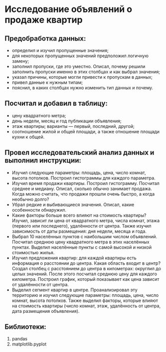 # Исследование объявлений о продаже квартир
## Предобработка данных:
- определил и изучил пропущенные значения;
- для некоторых пропущенных значений предположил логичную замену;
- заполнил пропуски, где это уместно. Описал, почему решили заполнить пропуски именно в этих столбцах и как выбрал значения;
- указал причины, которые могли привести к пропускам в данных;
- привел данные к нужным типам;
- пояснил, в каких столбцах нужно изменить тип данных и почему.
## Посчитал и добавил в таблицу:
- цену квадратного метра;
- день недели, месяц и год публикации объявления;
- этаж квартиры; варианты — первый, последний, другой;
- соотношение жилой и общей площади, а также отношение площади кухни к общей.
## Провел исследовательский анализ данных и выполнил инструкции:
- Изучил следующие параметры: площадь, цена, число комнат, высота потолков. Построил гистограммы для каждого параметра.
- Изучил время продажи квартиры. Построил гистограмму. Посчитал среднее и медиану. Описал, сколько обычно занимает продажа. Когда можно считать, что продажи прошли очень быстро, а когда необычно долго?
- Убрал редкие и выбивающиеся значения. Описал, какие особенности обнаружил.
- Какие факторы больше всего влияют на стоимость квартиры? Изучил, зависит ли цена от квадратного метра, числа комнат, этажа (первого или последнего), удалённости от центра. Также изучил зависимость от даты размещения: дня недели, месяца и года.
- Выбрал 10 населённых пунктов с наибольшим числом объявлений. Посчитал среднюю цену квадратного метра в этих населённых пунктах. Выделил населённые пункты с самой высокой и низкой стоимостью жилья.
- Изучил предложения квартир: для каждой квартиры есть информация о расстоянии до центра. Какая область входит в центр? Создал столбец с расстоянием до центра в километрах: округлил до целых значений. После этого посчитал среднюю цену для каждого километра. Построил график, который показывает как цена зависит от удалённости от центра.
- Выделил сегмент квартир в центре. Проанализировал эту территорию и изучил следующие параметры: площадь, цена, число комнат, высота потолков. Также выделил факторы, которые влияют на стоимость квартиры (число комнат, этаж, удалённость от центра, дата размещения объявления).
## Библиотеки:
1. pandas
2. matplotlib.pyplot
